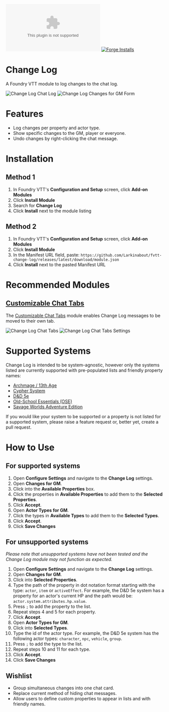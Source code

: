 ![Downloads](https://img.shields.io/github/downloads/Larkinabout/fvtt-change-log/latest/module.zip?color=2b82fc&label=DOWNLOADS&style=for-the-badge) [![Forge Installs](https://img.shields.io/badge/dynamic/json?label=Forge%20Installs&query=package.installs&suffix=%25&url=https%3A%2F%2Fforge-vtt.com%2Fapi%2Fbazaar%2Fpackage%2Fchange-log&colorB=448d34&style=for-the-badge)](https://forge-vtt.com/bazaar#package=change-log)

# Change Log

A Foundry VTT module to log changes to the chat log.

![Change Log Chat Log](./.github/readme/change-log-chat-log.png)
![Change Log Changes for GM Form](./.github/readme/change-log-changes-for-gm-form.png)

# Features
- Log changes per property and actor type.
- Show specific changes to the GM, player or everyone.
- Undo changes by right-clicking the chat message.

# Installation

## Method 1
1. In Foundry VTT's **Configuration and Setup** screen, click **Add-on Modules**
2. Click **Install Module**
3. Search for **Change Log** 
4. Click **Install** next to the module listing

## Method 2
1. In Foundry VTT's **Configuration and Setup** screen, click **Add-on Modules**
2. Click **Install Module**
3. In the Manifest URL field, paste: `https://github.com/Larkinabout/fvtt-change-log/releases/latest/download/module.json`
4. Click **Install** next to the pasted Manifest URL

# Recommended Modules
## [Customizable Chat Tabs](https://foundryvtt.com/packages/chat-tabs)
The [Customizable Chat Tabs](https://foundryvtt.com/packages/chat-tabs) module enables Change Log messages to be moved to their own tab.

![Change Log Chat Tabs](./.github/readme/change-log-chat-tabs.png)
![Change Log Chat Tabs Settings](./.github/readme/change-log-chat-tabs-settings.png)

# Supported Systems
Change Log is intended to be system-agnostic, however only the systems listed are currently supported with pre-populated lists and friendly property names:

- [Archmage / 13th Age](https://foundryvtt.com/packages/archmage)
- [Cypher System](https://foundryvtt.com/packages/cyphersystem)
- [D&D 5e](https://foundryvtt.com/packages/dnd5e)
- [Old-School Essentials (OSE)](https://foundryvtt.com/packages/ose)
- [Savage Worlds Adventure Edition](https://foundryvtt.com/packages/swade/)

If you would like your system to be supported or a property is not listed for a supported system, please raise a feature request or, better yet, create a pull request.

# How to Use
## For supported systems
1. Open **Configure Settings** and navigate to the **Change Log** settings.
2. Open **Changes for GM**.
3. Click into the **Available Properties** box.
4. Click the properties in **Available Properties** to add them to the **Selected Properties**.
5. Click **Accept**. 
6. Open **Actor Types for GM**.
7. Click the types in **Available Types** to add them to the **Selected Types**.
8. Click **Accept**.
9. Click **Save Changes**

 ## For unsupported systems
 _Please note that unsupported systems have not been tested and the Change Log module may not function as expected._

1. Open **Configure Settings** and navigate to the **Change Log** settings.
2. Open **Changes for GM**.
3. Click into **Selected Properties**.
4. Type the path of the property in dot notation format starting with the type: `actor`, `item` or `activeEffect`. For example, the D&D 5e system has a property for an actor's current HP and the path would be: `actor.system.attributes.hp.value`.
5. Press `;` to add the property to the list.
6. Repeat steps 4 and 5 for each property.
7. Click **Accept**. 
8. Open **Actor Types for GM**.
9. Click into **Selected Types**.
10. Type the id of the actor type. For example, the D&D 5e system has the following actor types: `character`, `npc`, `vehicle`, `group`.
11. Press `;` to add the type to the list.
12. Repeat steps 10 and 11 for each type.
13. Click **Accept**.
14. Click **Save Changes**

## Wishlist
- Group simultaneous changes into one chat card.
- Replace current method of hiding chat messages.
- Allow users to define custom properties to appear in lists and with friendly names.